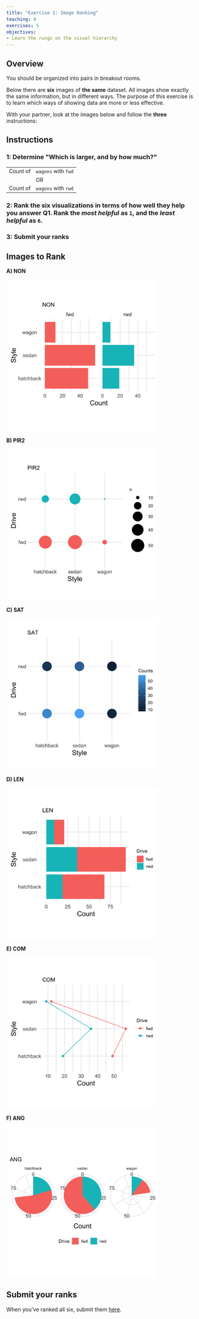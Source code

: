 ```yaml
---
title: "Exercise 1: Image Ranking"
teaching: 0
exercises: 5
objectives:
- Learn the rungs on the visual hierarchy
---
```


## Overview

You should be organized into pairs in breakout rooms.

Below there are **six** images of **the same** dataset. All images show exactly
the same information, but in different ways. The purpose of this exercise is to
learn which ways of showing data are more or less effective.

With your partner, look at the images below and follow the **three**
instructions:

## Instructions

### 1: Determine "Which is larger, and by how much?"

|          |                     |
|----------|---------------------|
| Count of | `wagons` with `fwd` |
|          | OR                  |
| Count of | `wagons` with `rwd` |

### 2: Rank the six visualizations in terms of how well they help you answer Q1. Rank the *most helpful* as `1`, and the *least helpful* as `6`.

### 3: **Submit your ranks**

## Images to Rank

__A) NON__

<img src="../fig/02_nonaligned_scale.png" style="width:400px;height:400px;">

__B) PIR2__

<img src="../fig/05_area.png" style="width:400px;height:400px;">

__C) SAT__

<img src="../fig/06_sat.png" style="width:400px;height:400px;">

__D) LEN__

<img src="../fig/03_length.png" style="width:400px;height:400px;">

__E) COM__

<img src="../fig/01_common_scale.png" style="width:400px;height:400px;">

__F) ANG__

<img src="../fig/04_angle.png" style="width:400px;height:400px;">

## Submit your ranks

When you've ranked all six, submit them
[here](https://forms.gle/i4jDkGZvAXeWiJX67).
